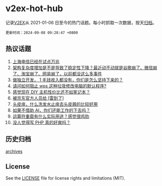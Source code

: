 # v2ex-hot-hub

 记录[V2EX](https://www.v2ex.com/)从 2021-01-06 日至今的热门话题。每小时抓取一次数据，按天[归档](archives)。

`更新时间：2024-09-08 09:28:47 +0800`

## 热议话题

1. [上海电信已经在试点万兆](https://www.v2ex.com/t/1070890)
1. [架构复杂度增加是不是导致了稳定性下降？最近动不动就是谷歌崩了、微信崩了、淘宝崩了、网易崩了，以前都没这么多事件](https://www.v2ex.com/t/1070899)
1. [做独立开发， 1 毛钱收入都没有，你们是怎么坚持下来的？](https://www.v2ex.com/t/1070913)
1. [请问如何阻止 wps 这种垃圾修改电脑的默认程序?](https://www.v2ex.com/t/1070887)
1. [感觉现在 DIY 主机性价比还不如笔记本？](https://www.v2ex.com/t/1070930)
1. [被京东官方人员给 [雷到了]](https://www.v2ex.com/t/1070889)
1. [头皮痒，什么洗发水止痒去头皮屑的比较好用](https://www.v2ex.com/t/1070900)
1. [如果不借助 AI，你们还能工作的下去吗？](https://www.v2ex.com/t/1070885)
1. [运算符重载有什么实际用途？感觉很鸡肋](https://www.v2ex.com/t/1070965)
1. [没人觉得写 PHP 真的好爽吗？](https://www.v2ex.com/t/1070906)

## 历史归档

[archives](archives)

## License

See the [LICENSE](LICENSE) file for license rights and limitations (MIT).

